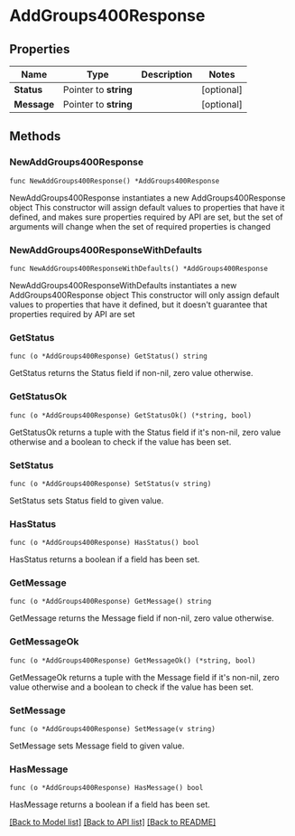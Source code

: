 # AddGroups400Response

## Properties

Name | Type | Description | Notes
------------ | ------------- | ------------- | -------------
**Status** | Pointer to **string** |  | [optional] 
**Message** | Pointer to **string** |  | [optional] 

## Methods

### NewAddGroups400Response

`func NewAddGroups400Response() *AddGroups400Response`

NewAddGroups400Response instantiates a new AddGroups400Response object
This constructor will assign default values to properties that have it defined,
and makes sure properties required by API are set, but the set of arguments
will change when the set of required properties is changed

### NewAddGroups400ResponseWithDefaults

`func NewAddGroups400ResponseWithDefaults() *AddGroups400Response`

NewAddGroups400ResponseWithDefaults instantiates a new AddGroups400Response object
This constructor will only assign default values to properties that have it defined,
but it doesn't guarantee that properties required by API are set

### GetStatus

`func (o *AddGroups400Response) GetStatus() string`

GetStatus returns the Status field if non-nil, zero value otherwise.

### GetStatusOk

`func (o *AddGroups400Response) GetStatusOk() (*string, bool)`

GetStatusOk returns a tuple with the Status field if it's non-nil, zero value otherwise
and a boolean to check if the value has been set.

### SetStatus

`func (o *AddGroups400Response) SetStatus(v string)`

SetStatus sets Status field to given value.

### HasStatus

`func (o *AddGroups400Response) HasStatus() bool`

HasStatus returns a boolean if a field has been set.

### GetMessage

`func (o *AddGroups400Response) GetMessage() string`

GetMessage returns the Message field if non-nil, zero value otherwise.

### GetMessageOk

`func (o *AddGroups400Response) GetMessageOk() (*string, bool)`

GetMessageOk returns a tuple with the Message field if it's non-nil, zero value otherwise
and a boolean to check if the value has been set.

### SetMessage

`func (o *AddGroups400Response) SetMessage(v string)`

SetMessage sets Message field to given value.

### HasMessage

`func (o *AddGroups400Response) HasMessage() bool`

HasMessage returns a boolean if a field has been set.


[[Back to Model list]](../README.md#documentation-for-models) [[Back to API list]](../README.md#documentation-for-api-endpoints) [[Back to README]](../README.md)


